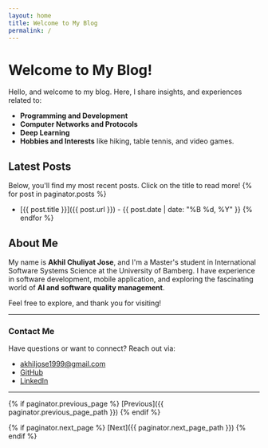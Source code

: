 ```yaml
---
layout: home
title: Welcome to My Blog
permalink: /
---
```


# Welcome to My Blog!

Hello, and welcome to my blog. Here, I share insights, and experiences related to:

- **Programming and Development**
- **Computer Networks and Protocols**
- **Deep Learning**
- **Hobbies and Interests** like hiking, table tennis, and video games.

## Latest Posts
Below, you'll find my most recent posts. Click on the title to read more!
{% for post in paginator.posts %}
- [{{ post.title }}]({{ post.url }}) - {{ post.date | date: "%B %d, %Y" }}
{% endfor %}

## About Me
My name is **Akhil Chuliyat Jose**, and I'm a Master's student in International Software Systems Science at the University of Bamberg. I have experience in software development, mobile application, and exploring the fascinating world of **AI and software quality management**.

Feel free to explore, and thank you for visiting!

---

### Contact Me
Have questions or want to connect? Reach out via:
- akhiljose1999@gmail.com
- [GitHub](https://github.com/akhilcjose)
- [LinkedIn](https://www.linkedin.com/in/akhil-chuliyat-jose-701014195/)

---
{% if paginator.previous_page %}
[Previous]({{ paginator.previous_page_path }})
{% endif %}

{% if paginator.next_page %}
[Next]({{ paginator.next_page_path }})
{% endif %}
